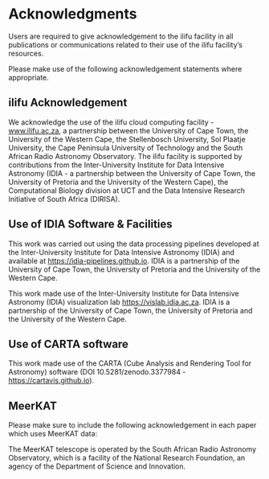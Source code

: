 # Acknowledgments

Users are required to give acknowledgement to the ilifu facility in all publications or communications related to their use of the ilifu facility’s resources.

Please make use of the following acknowledgement statements where appropriate.

## ilifu Acknowledgement

We acknowledge the use of the ilifu cloud computing facility - www.ilifu.ac.za, a partnership between the University of Cape Town, the University of the Western Cape, the Stellenbosch University, Sol Plaatje University, the Cape Peninsula University of Technology and the South African Radio Astronomy Observatory. The ilifu facility is supported by contributions from the Inter-University Institute for Data Intensive Astronomy (IDIA - a partnership between the University of Cape Town, the University of Pretoria and the University of the Western Cape), the Computational Biology division at UCT and the Data Intensive Research Initiative of South Africa (DIRISA).

## Use of IDIA Software & Facilities

This work was carried out using the data processing pipelines developed at the Inter-University Institute for Data Intensive Astronomy (IDIA) and available at https://idia-pipelines.github.io. IDIA is a partnership of the University of Cape Town, the University of Pretoria and the University of the Western Cape.

This work made use of the Inter-University Institute for Data Intensive Astronomy (IDIA) visualization lab https://vislab.idia.ac.za. IDIA is a partnership of the University of Cape Town, the University of Pretoria and the University of the Western Cape.

## Use of CARTA software

This work made use of the CARTA (Cube Analysis and Rendering Tool for Astronomy) software (DOI 10.5281/zenodo.3377984 - https://cartavis.github.io).

## MeerKAT 

Please make sure to include the following acknowledgement in each paper which uses MeerKAT data:

The MeerKAT telescope is operated by the South African Radio Astronomy Observatory, which is a facility of the National Research Foundation, an agency of the Department of Science and Innovation.

